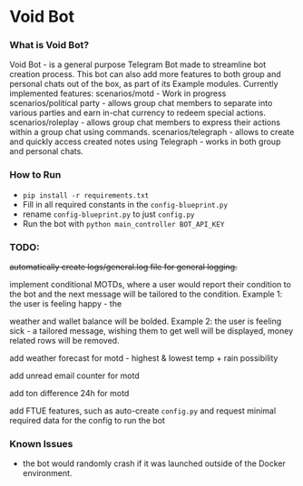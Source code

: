 # Void Bot

### What is Void Bot?
Void Bot - is a general purpose Telegram Bot made to streamline bot creation process.
This bot can also add more features to both group and personal chats out of the box, as part of its Example modules.
Currently implemented features:
scenarios/motd - Work in progress
scenarios/political party - allows group chat members to separate into various parties and earn in-chat currency to redeem special actions.
scenarios/roleplay - allows group chat members to express their actions within a group chat using commands.
scenarios/telegraph - allows to create and quickly access created notes using Telegraph - works in both group and personal chats.


### How to Run
- ```pip install -r requirements.txt ```
- Fill in all required constants in the ``config-blueprint.py``
- rename ``config-blueprint.py`` to just ``config.py``
- Run the bot with ``python main_controller BOT_API_KEY``

### TODO:
~~automatically create logs/general.log file for general logging.~~

implement conditional MOTDs, where a user would report their condition to the bot and the next message will be tailored to the condition. Example 1: the user is feeling happy - the 

weather and wallet balance will be bolded. Example 2: the user is feeling sick - a tailored message, wishing them to get well will be displayed, money related rows will be removed.

add weather forecast for motd - highest & lowest temp + rain possibility

add unread email counter for motd

add ton difference 24h for motd

add FTUE features, such as auto-create ``config.py`` and request minimal required data for the config to run the bot

### Known Issues
- the bot would randomly crash if it was launched outside of the Docker environment.